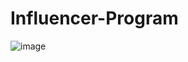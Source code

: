 # Influencer-Program

![image](https://github.com/faisaljutt07/Influencer-Program/assets/90525465/bbd91689-6ef6-4d61-96ea-7de47f4174a1)
